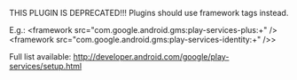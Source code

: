 THIS PLUGIN IS DEPRECATED!!!
Plugins should use framework tags instead.

E.g.:
    &lt;framework src="com.google.android.gms:play-services-plus:+" /&gt;
    &lt;framework src="com.google.android.gms:play-services-identity:+" />&gt;

Full list available: http://developer.android.com/google/play-services/setup.html
